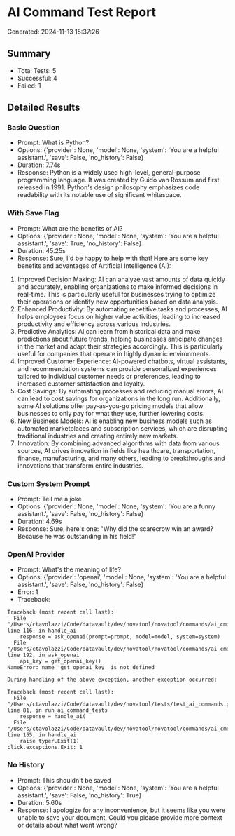 # AI Command Test Report

Generated: 2024-11-13 15:37:26

## Summary
- Total Tests: 5
- Successful: 4
- Failed: 1

## Detailed Results

### Basic Question
- Prompt: What is Python?
- Options: {'provider': None, 'model': None, 'system': 'You are a helpful assistant.', 'save': False, 'no_history': False}
- Duration: 7.74s
- Response:  Python is a widely used high-level, general-purpose programming language. It was created by Guido van Rossum and first released in 1991. Python's design philosophy emphasizes code readability with its notable use of significant whitespace.

### With Save Flag
- Prompt: What are the benefits of AI?
- Options: {'provider': None, 'model': None, 'system': 'You are a helpful assistant.', 'save': True, 'no_history': False}
- Duration: 45.25s
- Response:  Sure, I'd be happy to help with that! Here are some key benefits and advantages of Artificial Intelligence (AI):
1. Improved Decision Making: AI can analyze vast amounts of data quickly and accurately, enabling organizations to make informed decisions in real-time. This is particularly useful for businesses trying to optimize their operations or identify new opportunities based on data analysis.
2. Enhanced Productivity: By automating repetitive tasks and processes, AI helps employees focus on higher value activities, leading to increased productivity and efficiency across various industries. 
3. Predictive Analytics: AI can learn from historical data and make predictions about future trends, helping businesses anticipate changes in the market and adapt their strategies accordingly. This is particularly useful for companies that operate in highly dynamic environments.
4. Improved Customer Experience: AI-powered chatbots, virtual assistants, and recommendation systems can provide personalized experiences tailored to individual customer needs or preferences, leading to increased customer satisfaction and loyalty. 
5. Cost Savings: By automating processes and reducing manual errors, AI can lead to cost savings for organizations in the long run. Additionally, some AI solutions offer pay-as-you-go pricing models that allow businesses to only pay for what they use, further lowering costs.
6. New Business Models: AI is enabling new business models such as automated marketplaces and subscription services, which are disrupting traditional industries and creating entirely new markets. 
7. Innovation: By combining advanced algorithms with data from various sources, AI drives innovation in fields like healthcare, transportation, finance, manufacturing, and many others, leading to breakthroughs and innovations that transform entire industries.

### Custom System Prompt
- Prompt: Tell me a joke
- Options: {'provider': None, 'model': None, 'system': 'You are a funny assistant.', 'save': False, 'no_history': False}
- Duration: 4.69s
- Response:  Sure, here's one: "Why did the scarecrow win an award? Because he was outstanding in his field!"

### OpenAI Provider
- Prompt: What's the meaning of life?
- Options: {'provider': 'openai', 'model': None, 'system': 'You are a helpful assistant.', 'save': False, 'no_history': False}
- Error: 1
- Traceback:
```
Traceback (most recent call last):
  File "/Users/ctavolazzi/Code/datavault/dev/novatool/novatool/commands/ai_cmd.py", line 116, in handle_ai
    response = ask_openai(prompt=prompt, model=model, system=system)
  File "/Users/ctavolazzi/Code/datavault/dev/novatool/novatool/commands/ai_cmd.py", line 192, in ask_openai
    api_key = get_openai_key()
NameError: name 'get_openai_key' is not defined

During handling of the above exception, another exception occurred:

Traceback (most recent call last):
  File "/Users/ctavolazzi/Code/datavault/dev/novatool/tests/test_ai_commands.py", line 81, in run_ai_command_tests
    response = handle_ai(
  File "/Users/ctavolazzi/Code/datavault/dev/novatool/novatool/commands/ai_cmd.py", line 155, in handle_ai
    raise typer.Exit(1)
click.exceptions.Exit: 1

```

### No History
- Prompt: This shouldn't be saved
- Options: {'provider': None, 'model': None, 'system': 'You are a helpful assistant.', 'save': False, 'no_history': True}
- Duration: 5.60s
- Response:  I apologize for any inconvenience, but it seems like you were unable to save your document. Could you please provide more context or details about what went wrong?

